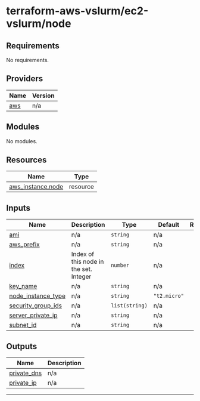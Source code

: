 # terraform-aws-vslurm/ec2-vslurm/node

<!-- BEGIN_TF_DOCS -->
## Requirements

No requirements.

## Providers

| Name | Version |
|------|---------|
| <a name="provider_aws"></a> [aws](#provider\_aws) | n/a |

## Modules

No modules.

## Resources

| Name | Type |
|------|------|
| [aws_instance.node](https://registry.terraform.io/providers/hashicorp/aws/latest/docs/resources/instance) | resource |

## Inputs

| Name | Description | Type | Default | Required |
|------|-------------|------|---------|:--------:|
| <a name="input_ami"></a> [ami](#input\_ami) | n/a | `string` | n/a | yes |
| <a name="input_aws_prefix"></a> [aws\_prefix](#input\_aws\_prefix) | n/a | `string` | n/a | yes |
| <a name="input_index"></a> [index](#input\_index) | Index of this node in the set. Integer | `number` | n/a | yes |
| <a name="input_key_name"></a> [key\_name](#input\_key\_name) | n/a | `string` | n/a | yes |
| <a name="input_node_instance_type"></a> [node\_instance\_type](#input\_node\_instance\_type) | n/a | `string` | `"t2.micro"` | no |
| <a name="input_security_group_ids"></a> [security\_group\_ids](#input\_security\_group\_ids) | n/a | `list(string)` | n/a | yes |
| <a name="input_server_private_ip"></a> [server\_private\_ip](#input\_server\_private\_ip) | n/a | `string` | n/a | yes |
| <a name="input_subnet_id"></a> [subnet\_id](#input\_subnet\_id) | n/a | `string` | n/a | yes |

## Outputs

| Name | Description |
|------|-------------|
| <a name="output_private_dns"></a> [private\_dns](#output\_private\_dns) | n/a |
| <a name="output_private_ip"></a> [private\_ip](#output\_private\_ip) | n/a |

---
<!-- END_TF_DOCS -->
